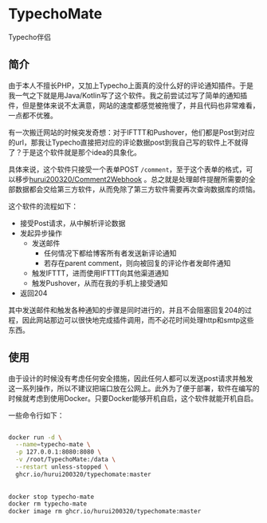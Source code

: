 # TypechoMate

Typecho伴侣

## 简介

由于本人不擅长PHP，又加上Typecho上面真的没什么好的评论通知插件。于是我一气之下就是用Java/Kotlin写了这个软件。我之前尝试过写了简单的通知插件，但是整体来说不太满意，网站的速度都感觉被拖慢了，并且代码也非常难看，一点都不优雅。

有一次搬迁网站的时候突发奇想：对于IFTTT和Pushover，他们都是Post到对应的url，那我让Typecho直接把对应的评论数据post到我自己写的软件上不就得了？于是这个软件就是那个idea的具象化。

具体来说，这个软件只接受一个表单POST `/comment`，至于这个表单的格式，可以移步[hurui200320/Comment2Webhook](https://github.com/hurui200320/Comment2Webhook) 。总之就是处理邮件提醒所需要的全部数据都会交给第三方软件，从而免除了第三方软件需要再次查询数据库的烦恼。

这个软件的流程如下：

+ 接受Post请求，从中解析评论数据
+ 发起异步操作
  + 发送邮件
    + 任何情况下都给博客所有者发送新评论通知
	+ 若存在parent comment，则向被回复的评论作者发邮件通知
  + 触发IFTTT，进而使用IFTTT向其他渠道通知
  + 触发Pushover，从而在我的手机上接受通知
+ 返回204

其中发送邮件和触发各种通知的步骤是同时进行的，并且不会阻塞回复204的过程，因此网站那边可以很快地完成插件调用，而不必花时间处理http和smtp这些东西。

## 使用

由于设计的时候没有考虑任何安全措施，因此任何人都可以发送post请求并触发这一系列操作，所以不建议把端口放在公网上。此外为了便于部署，软件在编写的时候就考虑到使用Docker。只要Docker能够开机自启，这个软件就能开机自启。

一些命令行如下：
```bash

docker run -d \
  --name=typecho-mate \
  -p 127.0.0.1:8080:8080 \
  -v /root/TypechoMate:/data \
  --restart unless-stopped \
  ghcr.io/hurui200320/typechomate:master
  
  
docker stop typecho-mate
docker rm typecho-mate
docker image rm ghcr.io/hurui200320/typechomate:master

```
